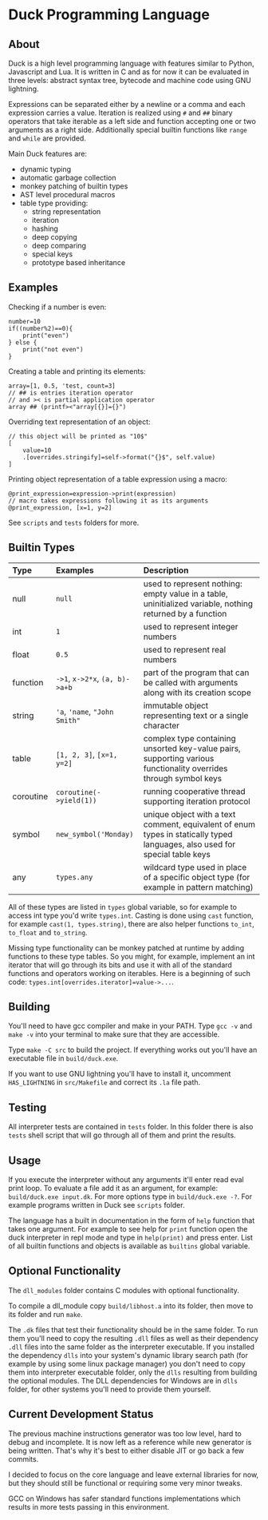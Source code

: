 # Duck Programming Language

## About
Duck is a high level programming language with features similar to Python, Javascript and Lua. It is written in C and as for now it can be evaluated in three levels: abstract syntax tree, bytecode and machine code using GNU lightning.

Expressions can be separated either by a newline or a comma and each expression carries a value. Iteration is realized using `#` and `##` binary operators that take iterable as a left side and function accepting one or two arguments as a right side. Additionally special builtin functions like `range` and `while` are provided.
 
Main Duck features are:
- dynamic typing
- automatic garbage collection
- monkey patching of builtin types
- AST level procedural macros
- table type providing:
  - string representation
  - iteration
  - hashing
  - deep copying
  - deep comparing
  - special keys
  - prototype based inheritance

## Examples

Checking if a number is even:
```
number=10
if((number%2)==0){
    print("even")
} else {
    print("not even")
}
```

Creating a table and printing its elements:
```
array=[1, 0.5, 'test, count=3]
// ## is entries iteration operator
// and >< is partial application operator
array ## (printf><"array[{}]={}")
```

Overriding text representation of an object:
```
// this object will be printed as "10$"
[
    value=10
    .[overrides.stringify]=self->format("{}$", self.value)
]
```

Printing object representation of a table expression using a macro:
```
@print_expression=expression->print(expression)
// macro takes expressions following it as its arguments
@print_expression, [x=1, y=2]
```

See `scripts` and `tests` folders for more.

## Builtin Types

| Type      | Examples                      | Description
|:----------|:------------------------------|:-----------
| null      | `null`                        | used to represent nothing: empty value in a table, uninitialized variable, nothing returned by a function
| int       | `1`                           | used to represent integer numbers
| float     | `0.5`                         | used to represent real numbers
| function  | `->1`, `x->2*x`, `(a, b)->a+b`| part of the program that can be called with arguments along with its creation scope
| string    | `'a`, `'name`, `"John Smith"` | immutable object representing text or a single character
| table     | `[1, 2, 3]`, `[x=1, y=2]`     | complex type containing unsorted key-value pairs, supporting various functionality overrides through symbol keys
| coroutine | `coroutine(->yield(1))`       | running cooperative thread supporting iteration protocol
| symbol    | `new_symbol('Monday)`         | unique object with a text comment, equivalent of enum types in statically typed languages, also used for special table keys
| any       | `types.any`                   | wildcard type used in place of a specific object type (for example in pattern matching)

All of these types are listed in `types` global variable, so for example to access int type you'd write `types.int`. 
Casting is done using `cast` function, for example `cast(1, types.string)`, there are also helper functions `to_int`, `to_float` and `to_string`.

Missing type functionality can be monkey patched at runtime by adding functions to these type tables. So you might, for example, implement an int iterator that will go through its bits and use it with all of the standard functions and operators working on iterables. Here is a beginning of such code: `types.int[overrides.iterator]=value->...`.

## Building
You'll need to have gcc compiler and make in your PATH. Type `gcc -v` and `make -v` into your terminal to make sure that they are accessible.

Type `make -C src` to build the project. If everything works out you'll have an executable file in `build/duck.exe`.

If you want to use GNU lightning you'll have to install it, uncomment `HAS_LIGHTNING` in `src/Makefile` and correct its `.la` file path.

## Testing
All interpreter tests are contained in `tests` folder. In this folder there is also `tests` shell script that will go through all of them and print the results. 

## Usage
If you execute the interpreter without any arguments it'll enter read eval print loop. To evaluate a file add it as an argument, for example: `build/duck.exe input.dk`. For more options type in  `build/duck.exe -?`. For example programs written in Duck see `scripts` folder.

The language has a built in documentation in the form of `help` function that takes one argument. For example to see help for `print` function open the duck interpreter in repl mode and type in `help(print)` and press enter. List of all builtin functions and objects is available as `builtins` global variable.

## Optional Functionality
The `dll_modules` folder contains C modules with optional functionality. 

To compile a dll_module copy `build/libhost.a` into its folder, then move to its folder and run `make`. 

The `.dk` files that test their functionality should be in the same folder. To run them you'll need to copy the resulting `.dll` files as well as their dependency `.dll` files into the same folder as the interpreter executable. If you installed the dependency `dlls` into your system's dynamic library search path (for example by using some linux package manager) you don't need to copy them into interpreter executable folder, only the `dlls` resulting from building the optional modules. The DLL dependencies for Windows are in `dlls` folder, for other systems you'll need to provide them yourself.

## Current Development Status

The previous machine instructions generator was too low level, hard to debug and incomplete. It is now left as a reference while new generator is being written. That's why it's best to either disable JIT or go back a few commits.

I decided to focus on the core language and leave external libraries for now, but they should still be functional or requiring some very minor tweaks.

GCC on Windows has safer standard functions implementations which results in more tests passing in this environment.
